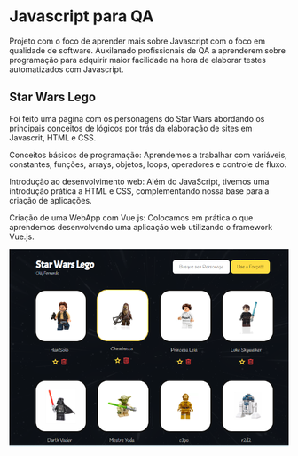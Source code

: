 # Javascript para QA

Projeto com o foco de aprender mais sobre Javascript com o foco em qualidade de software. Auxilanado profissionais de QA a aprenderem sobre programação para adquirir maior facilidade na hora de elaborar testes automatizados com Javascript. 

## Star Wars Lego

Foi feito uma pagina com os personagens do Star Wars abordando os principais conceitos de lógicos por trás da elaboração de sites em Javascrit, HTML e CSS. 
 
Conceitos básicos de programação: Aprendemos a trabalhar com variáveis, constantes, funções, arrays, objetos, loops, operadores e controle de fluxo.

Introdução ao desenvolvimento web: Além do JavaScript, tivemos uma introdução prática a HTML e CSS, complementando nossa base para a criação de aplicações.

Criação de uma WebApp com Vue.js: Colocamos em prática o que aprendemos desenvolvendo uma aplicação web utilizando o framework Vue.js.

![alt text](images/star_wars_lego.png)
